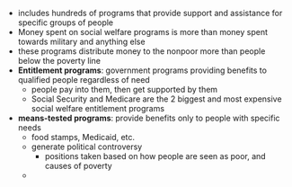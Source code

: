 - includes hundreds of programs that provide support and assistance for specific groups of people
- Money spent on social welfare programs is more than money spent towards military and anything else
- these programs distribute money to the nonpoor more than people below the poverty line
- **Entitlement programs**: government programs providing benefits to qualified people regardless of need
	- people pay into them, then get supported by them
	- Social Security and Medicare are the 2 biggest and most expensive social welfare entitlement programs
- **means-tested programs**: provide benefits only to people with specific needs
	- food stamps, Medicaid, etc.
	- generate political controversy
		- positions taken based on how people are seen as poor, and causes of poverty
	- 